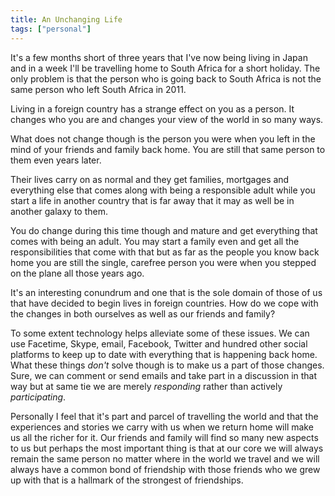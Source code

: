 ```yaml
---
title: An Unchanging Life
tags: ["personal"]
---
```

It's a few months short of three years that I've now being living in Japan and in a week I'll be travelling home to South Africa for a short holiday. The only problem is that the person who is going back to South Africa is not the same person who left South Africa in 2011.

Living in a foreign country has a strange effect on you as a person. It changes who you are and changes your view of the world in so many ways.

What does not change though is the person you were when you left in the mind of your friends and family back home. You are still that same person to them even years later.

Their lives carry on as normal and they get families, mortgages and everything else that comes along with being a responsible adult while you start a life in another country that is far away that it may as well be in another galaxy to them.

You do change during this time though and mature and get everything that comes with being an adult. You may start a family even and get all the responsibilities that come with that but as far as the people you know back home you are still the single, carefree person you were when you stepped on the plane all those years ago.

It's an interesting conundrum and one that is the sole domain of those of us that have decided to begin lives in foreign countries. How do we cope with the changes in both ourselves as well as our friends and family?

To some extent technology helps alleviate some of these issues. We can use Facetime, Skype, email, Facebook, Twitter and hundred other social platforms to keep up to date with everything that is happening back home. What these things _don't_ solve though is to make us a part of those changes. Sure, we can comment or send emails and take part in a discussion in that way but at same tie we are merely *responding* rather than actively _participating_.

Personally I feel that it's part and parcel of travelling the world and that the experiences and stories we carry with us when we return home will make us all the richer for it. Our friends and family will find so many new aspects to us but perhaps the most important thing is that at our core we will always remain the same person no matter where in the world we travel and we will always have a common bond of friendship with those friends who we grew up with that is a hallmark of the strongest of friendships.
